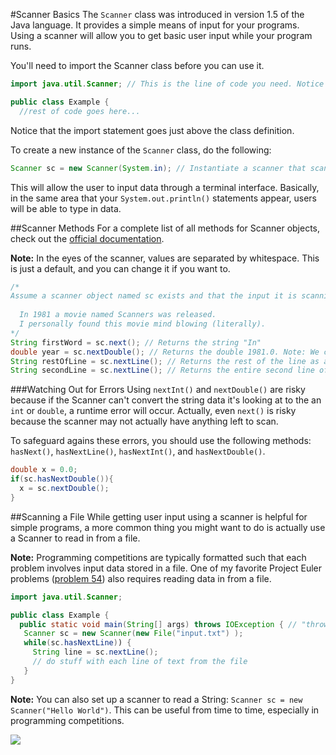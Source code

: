 #Scanner Basics
The `Scanner` class was introduced in version 1.5 of the Java language. It provides a simple means of input for your programs. Using a scanner will allow you to get basic user input while your program runs.

You'll need to import the Scanner class before you can use it.

```java
import java.util.Scanner; // This is the line of code you need. Notice its position near the top of the file.

public class Example {
  //rest of code goes here...
```
Notice that the import statement goes just above the class definition.

To create a new instance of the `Scanner` class, do the following:
```java
Scanner sc = new Scanner(System.in); // Instantiate a scanner that scans standard input
```
This will allow the user to input data through a terminal interface. Basically, in the same area that your `System.out.println()` statements appear, users will be able to type in data.

##Scanner Methods
For a complete list of all methods for Scanner objects, check out the [official documentation](http://docs.oracle.com/javase/7/docs/api/java/util/Scanner.html#method_summary).

**Note:** In the eyes of the scanner, values are separated by whitespace. This is just a default, and you can change it if you want to.

```java
/*
Assume a scanner object named sc exists and that the input it is scanning is the following:
  
  In 1981 a movie named Scanners was released.
  I personally found this movie mind blowing (literally).
*/
String firstWord = sc.next(); // Returns the string "In"
double year = sc.nextDouble(); // Returns the double 1981.0. Note: We could also have used sc.nextInt();
String restOfLine = sc.nextLine(); // Returns the rest of the line as a String: ", a movie named Scanners was released."
String secondLine = sc.nextLine(); // Returns the entire second line of text.
```

###Watching Out for Errors
Using `nextInt()` and `nextDouble()` are risky because if the Scanner can't convert the string data it's looking at to the an `int` or `double`, a runtime error will occur. Actually, even `next()` is risky because the scanner may not actually have anything left to scan.

To safeguard agains these errors, you should use the following methods: `hasNext()`, `hasNextLine()`, `hasNextInt()`, and `hasNextDouble()`.

```java
double x = 0.0;
if(sc.hasNextDouble()){
  x = sc.nextDouble();
}
```

##Scanning a File
While getting user input using a scanner is helpful for simple programs, a more common thing you might want to do is actually use a Scanner to read in from a file.

**Note:** Programming competitions are typically formatted such that each problem involves input data stored in a file. One of my favorite Project Euler problems ([problem 54](http://projecteuler.net/problem=54)) also requires reading data in from a file.

```java
import java.util.Scanner;

public class Example {
  public static void main(String[] args) throws IOException { // "throws IOException" is needed to compile
   Scanner sc = new Scanner(new File("input.txt") );
   while(sc.hasNextLine)) {
     String line = sc.nextLine();
     // do stuff with each line of text from the file
   }
}
```

**Note:** You can also set up a scanner to read a String: `Scanner sc = new Scanner("Hello World")`. This can be useful from time to time, especially in programming competitions.


![](http://christensenacademy.org/img/signature.png)

